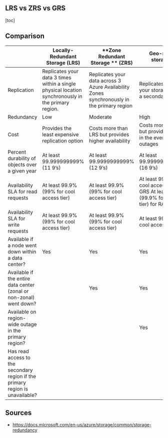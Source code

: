 ## LRS vs ZRS vs GRS

[toc]

## Comparison

|                                                              | **Locally-Redundant Storage (LRS)**                          | **Zone Redundant Storage    ** **(ZRS)**                     | **Geo-redundant storage     (GRS)**                          |
| ------------------------------------------------------------ | ------------------------------------------------------------ | ------------------------------------------------------------ | ------------------------------------------------------------ |
| Replication                                                  | Replicates your data 3 times within a single physical location synchronously in the primary region. | Replicates your data across 3 Azure Availability Zones synchronously in the primary region | Replicates your data in your storage account to a secondary region |
| Redundancy                                                   | Low                                                          | Moderate                                                     | High                                                         |
| Cost                                                         | Provides the least expensive replication option              | Costs more than LRS but provides higher availability         | Costs more than ZRS but provides availability in the event of regional outages |
| Percent durability of objects over a given year              | At least 99.999999999% (11 9’s)                              | At least 99.9999999999% (12 9’s)                             | At least 99.99999999999999% (16 9’s)                         |
| Availability SLA for read requests                           | At least 99.9% (99% for cool access tier)                    | At least 99.9% (99% for cool access tier)                    | At least 99.9% (99% for cool access tier) for GRS At least 99.99% (99.9% for cool access tier) for RA-GRS |
| Availability SLA for write requests                          | At least 99.9% (99% for cool access tier)                    | At least 99.9% (99% for cool access tier)                    | At least 99.9% (99% for cool access tier)                    |
| Available if a node went down within a data center?          | Yes                                                          | Yes                                                          | Yes                                                          |
| Available if the entire data center (zonal or non-zonal) went down? |                                                              | Yes                                                          | Yes                                                          |
| Available on region-wide outage in the primary region?       |                                                              |                                                              | Yes                                                          |
| Has read access to the secondary region if the primary region is unavailable? |                                                              |                                                              |                                                              |

## Sources

- https://docs.microsoft.com/en-us/azure/storage/common/storage-redundancy